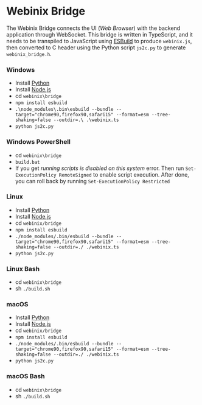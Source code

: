 # Webinix Bridge

The Webinix Bridge connects the UI (_Web Browser_) with the backend application through WebSocket. This bridge is written in TypeScript, and it needs to be transpiled to JavaScript using [ESBuild](https://esbuild.github.io/) to produce `webinix.js`, then converted to C header using the Python script `js2c.py` to generate `webinix_bridge.h`.

### Windows

- Install [Python](https://www.python.org/downloads/)
- Install [Node.js](https://nodejs.org/en/download)
- cd `webinix\bridge`
- `npm install esbuild`
- `.\node_modules\.bin\esbuild --bundle --target="chrome90,firefox90,safari15" --format=esm --tree-shaking=false --outdir=.\ .\webinix.ts`
- `python js2c.py`

### Windows PowerShell

- cd `webinix\bridge`
- `build.bat`
- If you get _running scripts is disabled on this
  system_ error. Then run `Set-ExecutionPolicy RemoteSigned` to enable script execution. After done, you can roll back by running `Set-ExecutionPolicy Restricted`

### Linux

- Install [Python](https://www.python.org/downloads/)
- Install [Node.js](https://nodejs.org/en/download)
- cd `webinix/bridge`
- `npm install esbuild`
- `./node_modules/.bin/esbuild --bundle --target="chrome90,firefox90,safari15" --format=esm --tree-shaking=false --outdir=./ ./webinix.ts`
- `python js2c.py`

### Linux Bash

- cd `webinix\bridge`
- sh `./build.sh`

### macOS

- Install [Python](https://www.python.org/downloads/)
- Install [Node.js](https://nodejs.org/en/download)
- cd `webinix/bridge`
- `npm install esbuild`
- `./node_modules/.bin/esbuild --bundle --target="chrome90,firefox90,safari15" --format=esm --tree-shaking=false --outdir=./ ./webinix.ts`
- `python js2c.py`

### macOS Bash

- cd `webinix\bridge`
- sh `./build.sh`
